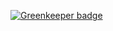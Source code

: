 
[![Greenkeeper badge](https://badges.greenkeeper.io/DenisRebenok/graphql.svg)](https://greenkeeper.io/)
